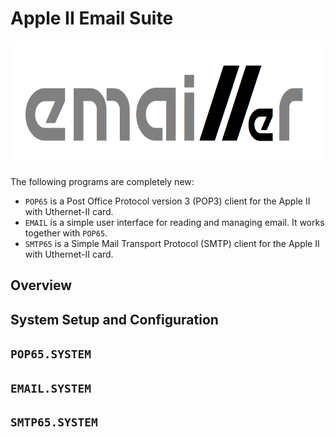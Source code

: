 # Apple II Email Suite

<p align="center"><img src="apps/emailler-logo.png" alt="emai//er-logo" height="200px"></p>

The following programs are completely new:

 - `POP65` is a Post Office Protocol version 3 (POP3) client for the Apple II with Uthernet-II card.
 - `EMAIL` is a simple user interface for reading and managing email.  It works together with `POP65`.
 - `SMTP65` is a Simple Mail Transport Protocol (SMTP) client for the Apple II with Uthernet-II card.

## Overview

## System Setup and Configuration

## `POP65.SYSTEM`

## `EMAIL.SYSTEM`

## `SMTP65.SYSTEM`

